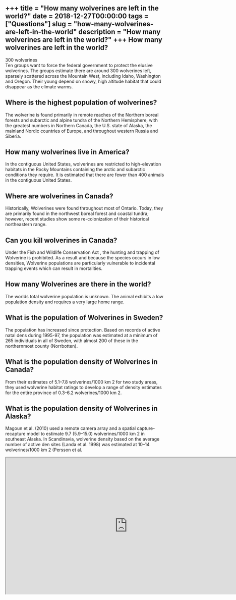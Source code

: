 +++
title = "How many wolverines are left in the world?"
date = 2018-12-27T00:00:00
tags = ["Questions"]
slug = "how-many-wolverines-are-left-in-the-world"
description = "How many wolverines are left in the world?"
+++
How many wolverines are left in the world?
------------------------------------------

300 wolverines  
Ten groups want to force the federal government to protect the elusive wolverines. The groups estimate there are around 300 wolverines left, sparsely scattered across the Mountain West, including Idaho, Washington and Oregon. Their young depend on snowy, high altitude habitat that could disappear as the climate warms.

Where is the highest population of wolverines?
----------------------------------------------

The wolverine is found primarily in remote reaches of the Northern boreal forests and subarctic and alpine tundra of the Northern Hemisphere, with the greatest numbers in Northern Canada, the U.S. state of Alaska, the mainland Nordic countries of Europe, and throughout western Russia and Siberia.

How many wolverines live in America?
------------------------------------

In the contiguous United States, wolverines are restricted to high-elevation habitats in the Rocky Mountains containing the arctic and subarctic conditions they require. It is estimated that there are fewer than 400 animals in the contiguous United States.

Where are wolverines in Canada?
-------------------------------

Historically, Wolverines were found throughout most of Ontario. Today, they are primarily found in the northwest boreal forest and coastal tundra; however, recent studies show some re-colonization of their historical northeastern range.

Can you kill wolverines in Canada?
----------------------------------

Under the Fish and Wildlife Conservation Act , the hunting and trapping of Wolverine is prohibited. As a result and because the species occurs in low densities, Wolverine populations are particularly vulnerable to incidental trapping events which can result in mortalities.

How many Wolverines are there in the world?
-------------------------------------------

The worlds total wolverine population is unknown. The animal exhibits a low population density and requires a very large home range.

What is the population of Wolverines in Sweden?
-----------------------------------------------

The population has increased since protection. Based on records of active natal dens during 1995-97, the population was estimated at a minimum of 265 individuals in all of Sweden, with almost 200 of these in the northernmost county (Norrbotten).

What is the population density of Wolverines in Canada?
-------------------------------------------------------

From their estimates of 5.1–7.8 wolverines/1000 km 2 for two study areas, they used wolverine habitat ratings to develop a range of density estimates for the entire province of 0.3–6.2 wolverines/1000 km 2.

What is the population density of Wolverines in Alaska?
-------------------------------------------------------

Magoun et al. (2010) used a remote camera array and a spatial capture-recapture model to estimate 9.7 (5.9–15.0) wolverines/1000 km 2 in southeast Alaska. In Scandinavia, wolverine density based on the average number of active den sites (Landa et al. 1998) was estimated at 10–14 wolverines/1000 km 2 (Persson et al.

<iframe allow="accelerometer; autoplay; clipboard-write; encrypted-media; gyroscope; picture-in-picture" allowfullscreen="" class="__youtube_prefs__  epyt-is-override  no-lazyload" data-no-lazy="1" data-origheight="433" data-origwidth="770" data-skipgform_ajax_framebjll="" height="433" id="_ytid_85519" loading="lazy" src="https://www.youtube.com/embed/VXHsuOJL07Y?enablejsapi=1&autoplay=0&cc_load_policy=0&cc_lang_pref=&iv_load_policy=1&loop=0&modestbranding=0&rel=1&fs=1&playsinline=0&autohide=2&theme=dark&color=red&controls=1&" title="YouTube player" width="770"></iframe>